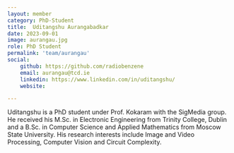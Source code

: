 ```yaml
---
layout: member
category: PhD-Student
title:  Uditangshu Aurangabadkar
date: 2023-09-01
image: aurangau.jpg
role: PhD Student
permalink: 'team/aurangau'
social:
    github: https://github.com/radiobenzene
    email: aurangau@tcd.ie
    linkedin: https://www.linkedin.com/in/uditangshu/
    website: 

---
```


Uditangshu is a PhD student under Prof. Kokaram with the SigMedia group. He
received his M.Sc. in Electronic Engineering from Trinity College, Dublin and a
B.Sc. in Computer Science and Applied Mathematics from Moscow State University.
His research interests include Image and Video Processing, Computer Vision and
Circuit Complexity.
